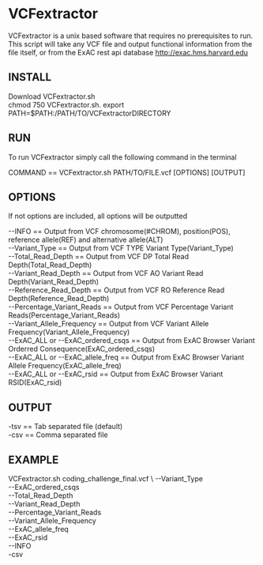 # VCFextractor
VCFextractor is a unix based software that requires no prerequisites to run.
This script will take any VCF file and output functional information from the file itself,
or from the ExAC rest api database http://exac.hms.harvard.edu 

## INSTALL
Download VCFextractor.sh  
chmod 750 VCFextractor.sh. 
export PATH=$PATH:/PATH/TO/VCFextractorDIRECTORY 

## RUN
To run VCFextractor simply call the following command in the terminal

COMMAND == VCFextractor.sh PATH/TO/FILE.vcf [OPTIONS] [OUTPUT]

## OPTIONS 
If not options are included, all options will be outputted

--INFO == Output from VCF chromosome(#CHROM), position(POS), reference allele(REF) and alternative allele(ALT)  
--Variant_Type == Output from VCF TYPE Variant Type(Variant_Type)  
--Total_Read_Depth == Output from VCF DP Total Read Depth(Total_Read_Depth)  
--Variant_Read_Depth == Output from VCF AO Variant Read Depth(Variant_Read_Depth)  
--Reference_Read_Depth == Output from VCF RO Reference Read Depth(Reference_Read_Depth)  
--Percentage_Variant_Reads == Output from VCF Percentage Variant Reads(Percentage_Variant_Reads)  
--Variant_Allele_Frequency == Output from VCF Variant Allele Frequency(Variant_Allele_Frequency)  
--ExAC_ALL or --ExAC_ordered_csqs == Output from ExAC Browser Variant Orderred Consequence(ExAC_ordered_csqs)  
--ExAC_ALL or --ExAC_allele_freq == Output from ExAC Browser Variant Allele Frequency(ExAC_allele_freq)  
--ExAC_ALL or --ExAC_rsid == Output from ExAC Browser Variant RSID(ExAC_rsid)  

## OUTPUT
-tsv == Tab separated file (default)  
-csv == Comma separated file

## EXAMPLE
VCFextractor.sh coding_challenge_final.vcf \\
--Variant_Type \
--ExAC_ordered_csqs \
--Total_Read_Depth \
--Variant_Read_Depth \
--Percentage_Variant_Reads \
--Variant_Allele_Frequency \
--ExAC_allele_freq \
--ExAC_rsid \
--INFO \
-csv
